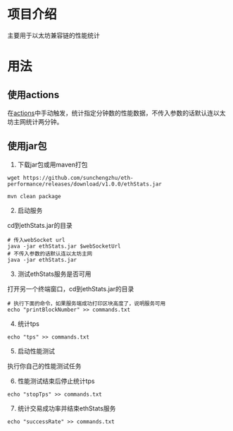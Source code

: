 # 项目介绍

主要用于以太坊兼容链的性能统计

# 用法

## 使用actions

在[actions](https://github.com/sunchengzhu/eth-performance/actions/workflows/ethStats.yml)中手动触发，统计指定分钟数的性能数据，不传入参数的话默认连以太坊主网统计两分钟。

## 使用jar包

1. 下载jar包或用maven打包

```shell
wget https://github.com/sunchengzhu/eth-performance/releases/download/v1.0.0/ethStats.jar
```

```shell
mvn clean package
```

2. 启动服务

cd到ethStats.jar的目录

```shell
# 传入webSocket url
java -jar ethStats.jar $webSocketUrl
# 不传入参数的话默认连以太坊主网
java -jar ethStats.jar
```

3. 测试ethStats服务是否可用

打开另一个终端窗口，cd到ethStats.jar的目录

```shell
# 执行下面的命令，如果服务端成功打印区块高度了，说明服务可用
echo "printBlockNumber" >> commands.txt
```

4. 统计tps

```shell
echo "tps" >> commands.txt
```

5. 启动性能测试

执行你自己的性能测试任务

6. 性能测试结束后停止统计tps

```shell
echo "stopTps" >> commands.txt
```

7. 统计交易成功率并结束ethStats服务

```shell
echo "successRate" >> commands.txt
```